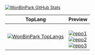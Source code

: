 [![WonBinPark GitHub Stats][GitHubStats]][GitBlog]


TopLang|Preview|
|--|--|
|[![WonBinPark TopLangs][TopLangs]][GitBlog]| <br> [![repo1][UiPathStudy]][URL_UIPS] <br> [![repo2][SeoulBike]][URL_BIKE] <br> [![repo3][Sejong]][URL_SEJONG]



[GitHubStats]:https://github-readme-stats.vercel.app/api?username=ParkWonBin&repo=UIPath_study&theme=dark
[TopLangs]:https://github-readme-stats.vercel.app/api/top-langs/?username=ParkWonBin&langs_count=7&theme=dark
[UiPathStudy]:https://github-readme-stats.vercel.app/api/pin/?username=ParkWonBin&repo=UIPath_study&theme=dark
[SeoulBike]:https://github-readme-stats.vercel.app/api/pin/?username=ParkWonBin&repo=R_Seoul_Bike_DataAnalisys&theme=dark
[Sejong]:https://github-readme-stats.vercel.app/api/pin/?username=ParkWonBin&repo=0_Sejong&theme=dark

[GitBlog]:https://parkwonbin.github.io/
[URL_UIPS]:https://github.com/ParkWonBin/UIPath_study
[URL_BIKE]:https://github.com/ParkWonBin/R_Seoul_Bike_DataAnalisys
[URL_SEJONG]:https://github.com/ParkWonBin/0_Sejong

<!-- 깃허브 API 관련 -->
<!-- https://github.com/anuraghazra/github-readme-stats -->

<!--  
<a href="https://github.com/ParkWonBin/UIPath_study">
  <img align="center" src="https://github-readme-stats.vercel.app/api/pin/?username=ParkWonBin&repo=UIPath_study&theme=dark" />
</a>
-->


<!-- Table Tag Colsapn  -->
<!-- https://stackoverflow.com/questions/23571724/github-markdown-colspan -->

<!--
**ParkWonBin/parkwonbin** is a ✨ _special_ ✨ repository because its `README.md` (this file) appears on your GitHub profile.

Here are some ideas to get you started:

- 🔭 I’m currently working on ...
- 🌱 I’m currently learning ...
- 👯 I’m looking to collaborate on ...
- 🤔 I’m looking for help with ...
- 💬 Ask me about ...
- 📫 How to reach me: ...
- 😄 Pronouns: ...
- ⚡ Fun fact: ...
-->
